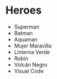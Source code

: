 # Heroes

* Superman
* Batman
* Aquaman
* Mujer Maravilla
* Linterna Verde
* Robin
* Volcán Negro
* Visual Code
